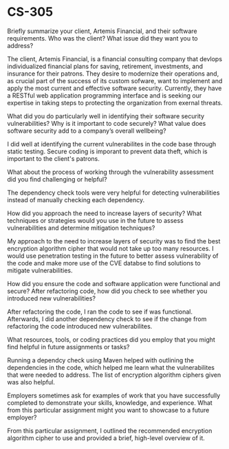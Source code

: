 # CS-305

Briefly summarize your client, Artemis Financial, and their software requirements. Who was the client? What issue did they want you to address?

The client, Artemis Financial, is a financial consulting company that devlops individualized financial plans for saving, retirement, investments, and insurance for their patrons. They desire to modernize their operations and, as crucial part of the success of its custom sofware, want to implement and apply the most current and effective software security. Currently, they have a RESTful web application programming interface and is seeking our expertise in taking steps to protecting the organization from exernal threats. 

What did you do particularly well in identifying their software security vulnerabilities? Why is it important to code securely? What value does software security add to a company’s overall wellbeing?

I did well at identifying the current vulnerabilites in the code base through static testing. Secure coding is imporant to prevent data theft, which is important to the client's patrons. 

What about the process of working through the vulnerability assessment did you find challenging or helpful?

The dependency check tools were very helpful for detecting vulnerabilities instead of manually checking each dependency.

How did you approach the need to increase layers of security? What techniques or strategies would you use in the future to assess vulnerabilities and determine mitigation techniques?

My approach to the need to increase layers of security was to find the best encryption algorithm cipher that would not take up too many resources. I would use penetration testing in the future to better assess vulnerability of the code and make more use of the CVE databse to find solutions to mitigate vulnerabilities. 

How did you ensure the code and software application were functional and secure? After refactoring code, how did you check to see whether you introduced new vulnerabilities?

After refactoring the code, I ran the code to see if was functional. Afterwards, I did another dependency check to see if the change from refactoring the code introduced new vulnerabilites.

What resources, tools, or coding practices did you employ that you might find helpful in future assignments or tasks? 

Running a dependcy check using Maven helped with outlining the dependencies in the code, which helped me learn what the vulnerabilites that were needed to address. The list of encryption algorithm ciphers given was also helpful.

Employers sometimes ask for examples of work that you have successfully completed to demonstrate your skills, knowledge, and experience. What from this particular assignment might you want to showcase to a future employer?

From this particular assignment, I outlined the recommended encryption algorithm cipher to use and provided a brief, high-level overview of it.
